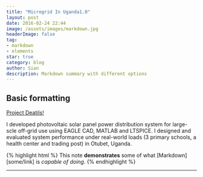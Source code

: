 ```yaml
---
title: "Microgrid In Uganda1.0"
layout: post
date: 2016-02-24 22:44
image: /assets/images/markdown.jpg
headerImage: false
tag:
- markdown
- elements
star: true
category: blog
author: Sian
description: Markdown summary with different options
---
```


## Basic formatting

[Project Deatils!][1]

I developed photovoltaic solar panel power distribution system for large-scle off-grid use using EAGLE CAD, MATLAB and LTSPICE.
I designed and evaluated system performance under real-world loads (3 primary schools, a health center and trading post) in Otubet, Uganda. 


{% highlight html %}
This note **demonstrates** some of what [Markdown][some/link] is *capable of doing*.
{% endhighlight %}

---



[1]: http://uganda.cuewb.org
